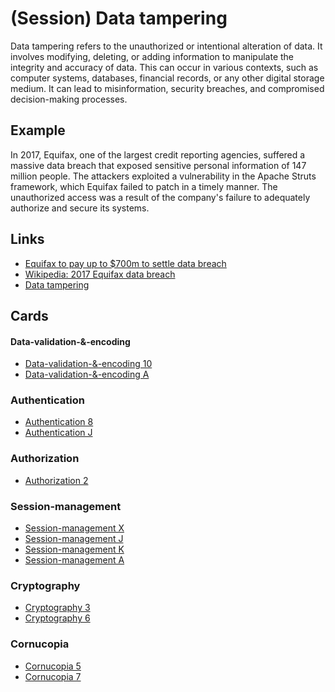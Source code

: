 # (Session) Data tampering

Data tampering refers to the unauthorized or intentional alteration of data. It involves modifying, deleting, or adding information to manipulate the integrity and accuracy of data. This can occur in various contexts, such as computer systems, databases, financial records, or any other digital storage medium. It can lead to misinformation, security breaches, and compromised decision-making processes.

## Example

In 2017, Equifax, one of the largest credit reporting agencies, suffered a massive data breach that exposed sensitive personal information of 147 million people. The attackers exploited a vulnerability in the Apache Struts framework, which Equifax failed to patch in a timely manner. The unauthorized access was a result of the company's failure to adequately authorize and secure its systems.

## Links

- [Equifax to pay up to $700m to settle data breach](https://www.bbc.com/news/technology-49070596)
- [Wikipedia: 2017 Equifax data breach](https://en.wikipedia.org/wiki/2017_Equifax_data_breach)
- [Data tampering](https://www.tributech.io/blog/cybersecurity-threat-data-tampering)

## Cards

#### Data-validation-&-encoding

- [Data-validation-&-encoding 10](/cards/VEX)
- [Data-validation-&-encoding A](/cards/VEA)

### Authentication

- [Authentication 8](/cards/AT8)
- [Authentication J](/cards/ATJ)

### Authorization

- [Authorization 2](/cards/AZ2)

### Session-management

- [Session-management X](/cards/SMX)
- [Session-management J](/cards/SMJ)
- [Session-management K](/cards/SMK)
- [Session-management A](/cards/SMA)

### Cryptography

- [Cryptography 3](/cards/CR3)
- [Cryptography 6](/cards/CR6)

### Cornucopia
- [Cornucopia 5](/cards/C5)
- [Cornucopia 7](/cards/C7)
